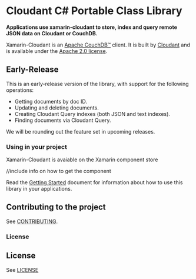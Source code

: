 # Cloudant C# Portable Class Library

**Applications use xamarin-cloudant to store, index and query remote
JSON data on Cloudant or CouchDB.**

Xamarin-Cloudant is an [Apache CouchDB&trade;][acdb] client. It is built by
[Cloudant](https://cloudant.com) and is available under the [Apache 2.0 license][ap2].

[ap2]: https://github.com/cloudant/sync-android/blob/master/LICENSE
[acdb]: http://couchdb.apache.org/

## Early-Release

This is an early-release version of the library, with support for the following operations:

- Getting documents by doc ID.
- Updating and deleting documents.
- Creating Cloudant Query indexes (both JSON and text indexes).
- Finding documents via Cloudant Query.

We will be rounding out the feature set in upcoming releases.

### Using in your project

Xamarin-Cloudant is avaiable on the Xamarin component store

//include info on how to get the component



Read the [Getting Started](./component/GettingStarted.md) document for information about how to use this library in your applications.

## Contributing to the project

See [CONTRIBUTING](CONTRIBUTING.md).

### License

## License

See [LICENSE](component/LICENSE)
